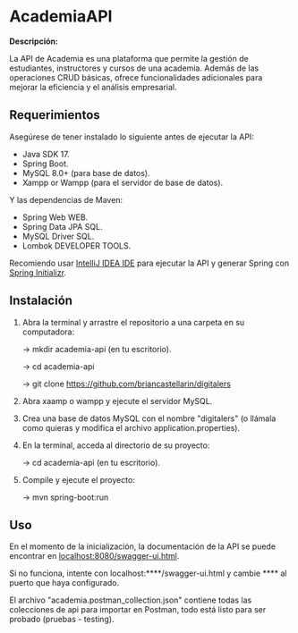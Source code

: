 # AcademiaAPI

**Descripción:**

La API de Academia es una plataforma que permite la gestión de estudiantes, instructores y cursos de una academia.
Además de las operaciones CRUD básicas, ofrece funcionalidades adicionales para mejorar la eficiencia y el análisis
empresarial.

## Requerimientos

Asegúrese de tener instalado lo siguiente antes de ejecutar la API:

- Java SDK 17.
- Spring Boot.
- MySQL 8.0+ (para base de datos).
- Xampp or Wampp (para el servidor de base de datos).

Y las dependencias de Maven:

- Spring Web WEB.
- Spring Data JPA SQL.
- MySQL Driver SQL.
- Lombok DEVELOPER TOOLS.

Recomiendo usar [IntelliJ IDEA IDE](https://www.jetbrains.com/idea/) para ejecutar la API y generar Spring con
[Spring Initializr](https://start.spring.io/).

## Instalación

1. Abra la terminal y arrastre el repositorio a una carpeta en su computadora:

   -> mkdir academia-api (en tu escritorio).

   -> cd academia-api

   -> git clone https://github.com/briancastellarin/digitalers

2. Abra xaamp o wampp y ejecute el servidor MySQL.
3. Crea una base de datos MySQL con el nombre "digitalers" (o llámala como quieras y modifica el archivo
   application.properties).
4. En la terminal, acceda al directorio de su proyecto:

   -> cd academia-api (en tu escritorio).
5. Compile y ejecute el proyecto:

   -> mvn spring-boot:run

## Uso

En el momento de la inicialización, la documentación de la API se puede encontrar en [localhost:8080/swagger-ui.html](http://localhost:8080/swagger-ui/index.html).

Si no funciona, intente con localhost:****/swagger-ui.html y cambie **** al puerto que haya configurado.

El archivo "academia.postman_collection.json" contiene todas las colecciones de api para importar en Postman, todo está listo para 
ser probado (pruebas - testing).
